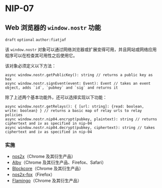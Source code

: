 NIP-07
======

Web 浏览器的 `window.nostr` 功能
------------------------------------------

 `draft` `optional` `author:fiatjaf`

该 `window.nostr` 对象可以通过网络浏览器或扩展变得可用，并且网站或网络应用程序可以在检查其可用性之后使用它。

该对象必须定义以下方法：

```
async window.nostr.getPublicKey(): string // returns a public key as hex
async window.nostr.signEvent(event: Event): Event // takes an event object, adds `id`, `pubkey` and `sig` and returns it
```

除了上述两个基本功能外，还可以选择实现以下功能：
```
async window.nostr.getRelays(): { [url: string]: {read: boolean, write: boolean} } // returns a basic map of relay urls to relay policies
async window.nostr.nip04.encrypt(pubkey, plaintext): string // returns ciphertext and iv as specified in nip-04
async window.nostr.nip04.decrypt(pubkey, ciphertext): string // takes ciphertext and iv as specified in nip-04
```

### 实施

- [nos2x](https://github.com/fiatjaf/nos2x)（Chrome 及其衍生产品）
- [Alby](https://getalby.com)（Chrome 及其衍生产品、Firefox、Safari）
- [Blockcore](https://www.blockcore.net/wallet)（Chrome 及其衍生产品）
- [nos2x-fox](https://diegogurpegui.com/nos2x-fox/)（Firefox）
- [Flamingo](https://www.getflamingo.org/)（Chrome 及其衍生产品）
